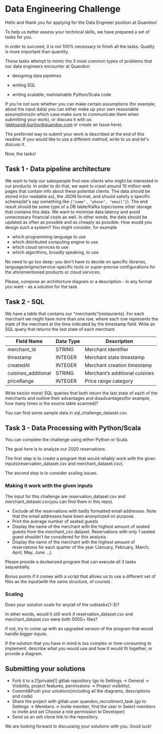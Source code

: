 # Data Engineering Challenge

Hello and thank you for applying for the Data Engineer position at Quandoo!

To help us better assess your technical skills, we have prepared a set of tasks for you.

In order to succeed, it is not 100% necessary to finish all the tasks. Quality is more important than quantity.

These tasks attempt to mimic the 3 most common types of problems that our data engineers encounter at Quandoo: 

* designing data pipelines
 
* writing SQL
 
* writing scalable, maintainable Python/Scala code 

If you're not sure whether you can make certain assumptions (for example, about the input data) you can either make up your own reasonable assumptions(in which case make sure to communicate them when submitting your work), or discuss it with us (aleksandr.kurilov@quandoo.com or create an Issue here).

The preferred way to submit your work is described at the end of this readme. If you would like to use a different method, write to us and let's discuss it.

Now, the tasks!


## Task 1 - Data pipeline architecture 
We want to help our salespeople find new clients who might be interested in our products. 
In order to do that, we want to crawl around 10 million web pages that contain info about these potential clients.
The data should be stored in(or readable as), the JSON format, and should satisfy a specific schema(let's say something like `{"name", "phone", "email"}`).
The end result should be some type of a DB table/Kafka topic/some other storage that contains this data.
We want to minimize data latency and avoid unnecessary financial costs as well.
In other words, the data should be updated as often as possible and as cheaply as possible.
How would you design such a system? 
You might consider, for example
* which programming language to use
* which distributed computing engine to use
* which cloud services to use
* which algorithms, broadly speaking, to use 

No need to go too deep: you don’t have to decide on specific libraries, language/engine/service-specific tools or super-precise configurations for the aforementioned products or cloud services.

Please, compose an architecture diagram or a description - in any format you want - as a solution for the task. 

## Task 2 - SQL 
We have a table that contains our “merchants”(restaurants).
For each merchant we might have more than one row, where each row represents the state of the merchant at the time indicated by the timestamp field.
Write an SQL query that returns the last state of each merchant. 
 
| Field Name | Data Type  |  Description |
|---|---|---|
| merchant_id  |  STRING |  Merchant Identifier |
| timestamp  |  INTEGER |  Merchant state timestamp|
| createdAt  |  INTEGER |  Merchant creation timestamp |
| cuisines_additional | STRING | Merchant’s additional cuisines |
| priceRange| INTEGER | Price range category | 
 
Write two(or more) SQL queries that both return the last state of each of the merchants and outline their advantages and disadvantages(for example, how many times is the source table scanned)?

You can find some sample data in sql_challenge_dataset.csv.

## Task 3 - Data Processing with Python/Scala

You can complete the challenge using either Python or Scala.

The goal here is to analyze our 2020 reservations. 

The first step is to create a program that would reliably work with the given inputs(reservation_dataset.csv and merchant_dataset.csv).

The second step is to consider scaling issues.

### Making it work with the given inputs

The input for this challenge are reservation_dataset.csv and merchant_dataset.csv(you can find them in this repo).

* Exclude all the reservations with badly formatted email addresses. Note that the email addresses have been anonymized on purpose.
* Print the average number of seated guests
* Display the name of the merchant with the highest amount of seated guests from the merchant_csv dataset. Reservations with only 1 seated guest shouldn’t be considered for this analysis.
* Display the name of the merchant with the highest amount of reservations for each quarter of the year (January, February, March;  April, May, June ...).

Please provide a dockerized program that can execute all 3 tasks sequentially.  

Bonus points if it comes with a script that allows us to use a different set of files as the input(with the same structure, of course).


### Scaling 

Does your solution scale for any/all of the subtasks(1-3)? 

In other words, would it still work if reservation_dataset.csv and merchant_dataset.csv were both 500G+ files? 

If not, try to come up with an upgraded version of the program that would handle bigger inputs.

If the solution that you have in mind is too complex or time-consuming to implement, describe what you would use and how it would fit together, or provide a diagram. 


## Submitting your solutions

* Fork it to a [!]private[!] gitlab repository (go to Settings -> General -> Visibility, project features, permissions -> Project visibility).
* Commit&Push your solutions(including all the diagrams, descriptions and code)
* Share the project with gitlab user quandoo_recruitment_task (go to Settings -> Members -> Invite member, find the user in Select members to invite and set Choose a role permission to Developer)
* Send us an ssh clone link to the repository.

We are looking forward to discussing your solutions with you. Good luck!
